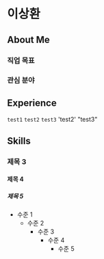 # 이상환
## About Me

### 직업 목표

### 관심 분야

## Experience

`test1`
``test2``
```test3```
'test2'
"test3"

## Skills

### 제목 3
#### 제목 4
##### 제목 5
- 수준 1
  - 수준 2
    - 수준 3
      - 수준 4
        - 수준 5